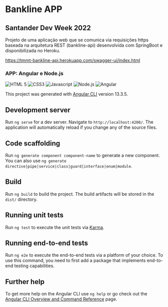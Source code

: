 # Bankline APP

## Santander Dev Week 2022
 
Projeto de uma aplicação web que se comunica via requisições https baseada na arquitetura REST (bankline-api) desenvolvida com SpringBoot e disponibilizada no Heroku.

https://tmmt-bankline-api.herokuapp.com/swagger-ui/index.html


### APP: Angular e Node.js

<div align="left">
  <img src="https://img.shields.io/badge/-HTML%205-orangered?style=for-the-badge" alt="HTML 5">
  <img src="https://img.shields.io/badge/-CSS3-blue?style=for-the-badge" alt="CSS3">
  <img src="https://img.shields.io/badge/-Javascript-yellow?style=for-the-badge" alt="Javascript">
  <img src="https://img.shields.io/badge/-Node.js-green?style=for-the-badge" alt="Node.js">
  <img src="https://img.shields.io/badge/-Angular-red?style=for-the-badge" alt="Angular">
</div>




This project was generated with [Angular CLI](https://github.com/angular/angular-cli) version 13.3.5.

## Development server

Run `ng serve` for a dev server. Navigate to `http://localhost:4200/`. The application will automatically reload if you change any of the source files.

## Code scaffolding

Run `ng generate component component-name` to generate a new component. You can also use `ng generate directive|pipe|service|class|guard|interface|enum|module`.

## Build

Run `ng build` to build the project. The build artifacts will be stored in the `dist/` directory.

## Running unit tests

Run `ng test` to execute the unit tests via [Karma](https://karma-runner.github.io).

## Running end-to-end tests

Run `ng e2e` to execute the end-to-end tests via a platform of your choice. To use this command, you need to first add a package that implements end-to-end testing capabilities.

## Further help

To get more help on the Angular CLI use `ng help` or go check out the [Angular CLI Overview and Command Reference](https://angular.io/cli) page.
